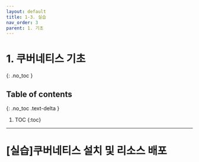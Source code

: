 ```yaml
---
layout: default
title: 1-3. 실습
nav_order: 3
parent: 1. 기초
---
```


# 1. 쿠버네티스 기초
{: .no_toc }

## Table of contents
{: .no_toc .text-delta }

1. TOC
{:toc}

---

# [실습]쿠버네티스 설치 및 리소스 배포
